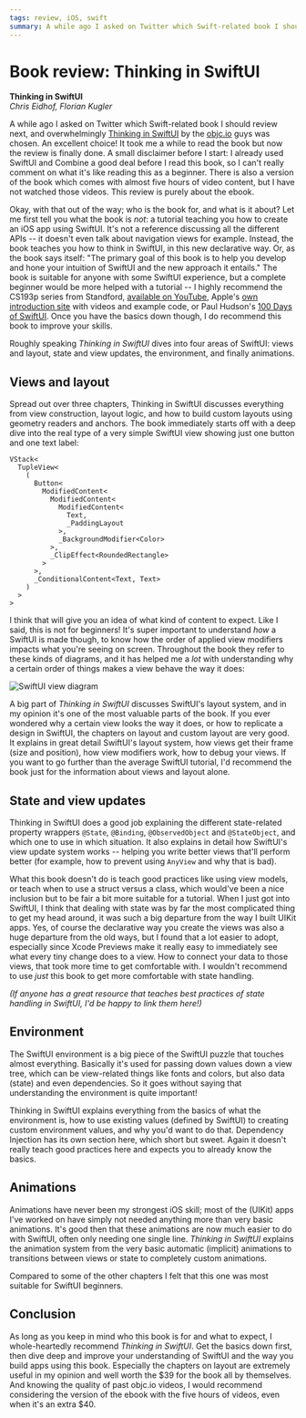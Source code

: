 ```yaml
---
tags: review, iOS, swift
summary: A while ago I asked on Twitter which Swift-related book I should review next, and overwhelmingly Thinking in SwiftUI by the objc.io guys was chosen. An excellent choice!
---
```


# Book review: Thinking in SwiftUI
**Thinking in SwiftUI**  
*Chris Eidhof, Florian Kugler*

A while ago I asked on Twitter which Swift-related book I should review next, and overwhelmingly [Thinking in SwiftUI](https://www.objc.io/books/thinking-in-swiftui/) by the [objc.io](https://www.objc.io) guys was chosen. An excellent choice! It took me a while to read the book but now the review is finally done. A small disclaimer before I start: I already used SwiftUI and Combine a good deal before I read this book, so I can't really comment on what it's like reading this as a beginner. There is also a version of the book which comes with almost five hours of video content, but I have not watched those videos. This review is purely about the ebook.

Okay, with that out of the way; who is the book for, and what is it about? Let me first tell you what the book is *not*: a tutorial teaching you how to create an iOS app using SwiftUI. It's not a reference discussing all the different APIs -- it doesn't even talk about navigation views for example. Instead, the book teaches you how to think in SwiftUI, in this new declarative way. Or, as the book says itself: "The primary goal of this book is to help you develop and hone your intuition of SwiftUI and the new approach it entails." The book is suitable for anyone with some SwiftUI experience, but a complete beginner would be more helped with a tutorial -- I highly recommend the CS193p series from Standford, [available on YouTube](https://www.youtube.com/watch?v=jbtqIBpUG7g), Apple's [own introduction site](https://developer.apple.com/tutorials/swiftui) with videos and example code, or Paul Hudson's [100 Days of SwiftUI](https://www.hackingwithswift.com/100/swiftui). Once you have the basics down though, I do recommend this book to improve your skills. 

Roughly speaking *Thinking in SwiftUI* dives into four areas of SwiftUI: views and layout, state and view updates, the environment, and finally animations.

## Views and layout
Spread out over three chapters, Thinking in SwiftUI discusses everything from view construction, layout logic, and how to build custom layouts using geometry readers and anchors. The book immediately starts off with a deep dive into the real type of a very simple SwiftUI view showing just one button and one text label:

```
VStack<
  TupleView<
    (
      Button<
        ModifiedContent<
          ModifiedContent<
            ModifiedContent<
              Text,
              _PaddingLayout
            >,
            _BackgroundModifier<Color>
          >,
          _ClipEffect<RoundedRectangle>
        >
      >,
      _ConditionalContent<Text, Text>
    )
  >
>
```

I think that will give you an idea of what kind of content to expect. Like I said, this is not for beginners! It's super important to understand *how* a SwiftUI is made though, to know how the order of applied view modifiers impacts what you're seeing on screen. Throughout the book they refer to these kinds of diagrams, and it has helped me a *lot* with understanding why a certain order of things makes a view behave the way it does:

![SwiftUI view diagram](/articles/images/swiftui-diagram.png)

A big part of *Thinking in SwiftUI* discusses SwiftUI's layout system, and in my opinion it's one of the most valuable parts of the book. If you ever wondered why a certain view looks the way it does, or how to replicate a design in SwiftUI, the chapters on layout and custom layout are very good. It explains in great detail SwiftUI's layout system, how views get their frame (size and position), how view modifiers work, how to debug your views. If you want to go further than the average SwiftUI tutorial, I'd recommend the book just for the information about views and layout alone.

## State and view updates
Thinking in SwiftUI does a good job explaining the different state-related property wrappers `@State`, `@Binding`, `@ObservedObject` and `@StateObject`, and which one to use in which situation. It also explains in detail how SwiftUI's view update system works -- helping you write better views that'll perform better (for example, how to prevent using `AnyView` and why that is bad).

What this book doesn't do is teach good practices like using view models, or teach when to use a struct versus a class, which would've been a nice inclusion but to be fair a bit more suitable for a tutorial. When I just got into SwiftUI, I think that dealing with state was by far the most complicated thing to get my head around, it was such a big departure from the way I built UIKit apps. Yes, of course the declarative way you create the views was also a huge departure from the old ways, but I found that a lot easier to adopt, especially since Xcode Previews make it really easy to immediately see what every tiny change does to a view. How to connect your data to those views, that took more time to get comfortable with. I wouldn't recommend to use *just* this book to get more comfortable with state handling.

*(If anyone has a great resource that teaches best practices of state handling in SwiftUI, I'd be happy to link them here!)*

## Environment
The SwiftUI environment is a big piece of the SwiftUI puzzle that touches almost everything. Basically it's used for passing down values down a view tree, which can be view-related things like fonts and colors, but also data (state) and even dependencies. So it goes without saying that understanding the environment is quite important!

Thinking in SwiftUI explains everything from the basics of what the environment is, how to use existing values (defined by SwiftUI) to creating custom environment values, and why you'd want to do that. Dependency Injection has its own section here, which short but sweet. Again it doesn't really teach good practices here and expects you to already know the basics.

## Animations
Animations have never been my strongest iOS skill; most of the (UIKit) apps I've worked on have simply not needed anything more than very basic animations. It's good then that these animations are now much easier to do with SwiftUI, often only needing one single line. *Thinking in SwiftUI* explains the animation system from the very basic automatic (implicit) animations to transitions between views or state to completely custom animations. 

Compared to some of the other chapters I felt that this one was most suitable for SwiftUI beginners.

## Conclusion
As long as you keep in mind who this book is for and what to expect, I whole-heartedly recommend *Thinking in SwiftUI*. Get the basics down first, then dive deep and improve your understanding of SwiftUI and the way you build apps using this book. Especially the chapters on layout are extremely useful in my opinion and well worth the $39 for the book all by themselves. And knowing the quality of past objc.io videos, I would recommend considering the version of the ebook with the five hours of videos, even when it's an extra $40.
